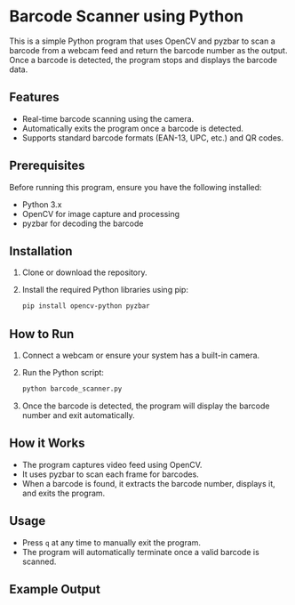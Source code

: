 # Barcode Scanner using Python

This is a simple Python program that uses OpenCV and pyzbar to scan a barcode from a webcam feed and return the barcode number as the output. Once a barcode is detected, the program stops and displays the barcode data.

## Features
- Real-time barcode scanning using the camera.
- Automatically exits the program once a barcode is detected.
- Supports standard barcode formats (EAN-13, UPC, etc.) and QR codes.

## Prerequisites

Before running this program, ensure you have the following installed:

- Python 3.x
- OpenCV for image capture and processing
- pyzbar for decoding the barcode

## Installation

1. Clone or download the repository.
2. Install the required Python libraries using pip:

    ```bash
    pip install opencv-python pyzbar
    ```

## How to Run

1. Connect a webcam or ensure your system has a built-in camera.
2. Run the Python script:

    ```bash
    python barcode_scanner.py
    ```

3. Once the barcode is detected, the program will display the barcode number and exit automatically.

## How it Works

- The program captures video feed using OpenCV.
- It uses pyzbar to scan each frame for barcodes.
- When a barcode is found, it extracts the barcode number, displays it, and exits the program.

## Usage

- Press `q` at any time to manually exit the program.
- The program will automatically terminate once a valid barcode is scanned.

## Example Output

